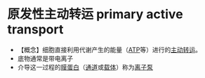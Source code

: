 # 原发性主动转运 primary active transport

- 【概念】细胞直接利用代谢产生的能量（[ATP](ATP.md)等）进行的[主动转运](主动转运.md)。
- 底物通常是带电离子
- 介导这一过程的[膜蛋白](膜蛋白.md)（[通道](通道.md)或[载体](载体.md)）称为[离子泵](离子泵.md)

